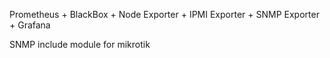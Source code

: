 Prometheus + BlackBox + Node Exporter + IPMI Exporter + SNMP Exporter + Grafana

SNMP include module for mikrotik

